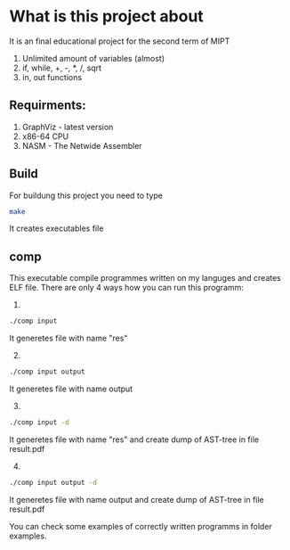 # What is this project about
It is an final educational project for the second term of MIPT

1. Unlimited amount of variables (almost)
2. if, while, +, -, *, /, sqrt
3. in, out functions
## Requirments:
1. GraphViz - latest version
2. x86-64 CPU
3. NASM - The Netwide Assembler 
## Build
For buildung this project you need to type
```sh
make
```
It creates executables file
## comp
This executable compile programmes written on my languges and creates ELF file.
There are only 4 ways how you can run this programm:

1.
```sh
./comp input
```
It generetes file with  name "res"

2.
```sh
./comp input output
```
It generetes file with name output

3.
```sh
./comp input -d
```
It generetes file with  name "res" and create dump of AST-tree in file result.pdf


4.
```sh
./comp input output -d
```
It generetes file with  name output and create dump of AST-tree in file result.pdf

You can check some examples of correctly written programms in folder examples. 
